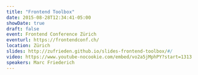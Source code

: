 ```yaml
---
title: "Frontend Toolbox"
date: 2015-08-28T12:34:41-05:00
showDate: true
draft: false
event: Frontend Conference Zürich
eventurl: https://frontendconf.ch/
location: Zürich
slides: http://zufrieden.github.io/slides-frontend-toolbox/#/
video: https://www.youtube-nocookie.com/embed/vo2a5jMphPY?start=1313
speakers: Marc Friederich
---
```

